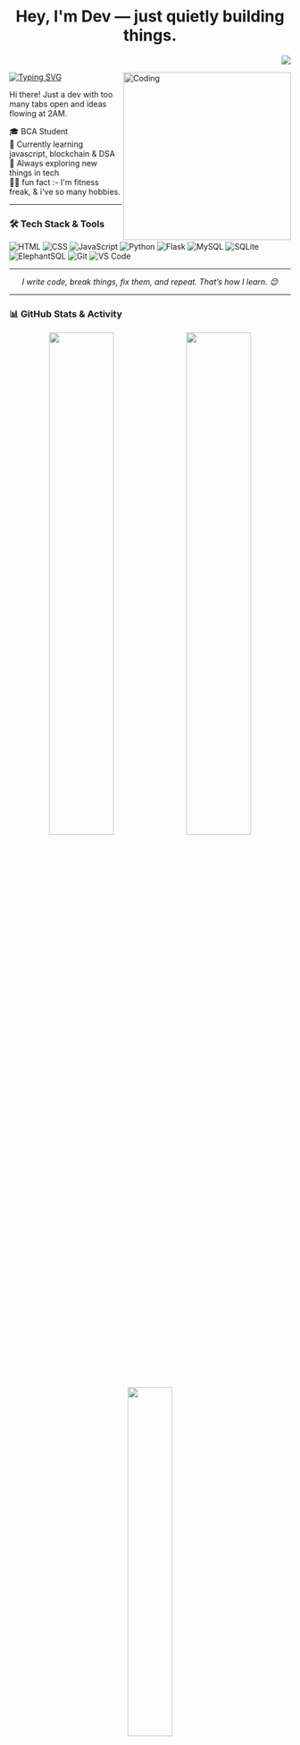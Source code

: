 <h1 align="center">Hey, I'm Dev — just quietly building things.</h1>
<p align="right">
  <img src="https://visitor-badge.laobi.icu/badge?page_id=techsiddhi" />
</p>

<img align="right" alt="Coding" src="https://user-images.githubusercontent.com/111427307/233221539-a20d37ea-23cb-48bc-b121-c8daf2cb3d87.gif" width="300"/>


[![Typing SVG](https://readme-typing-svg.herokuapp.com?font=Fira+Code&size=21&width=550&height=40&lines=🌟+Welcome+to+my+coding+universe!+🚀)](https://git.io/typing-svg)

Hi there! Just a dev with too many tabs open and ideas flowing at 2AM.

🎓 BCA Student <br>
🔨 Currently learning javascript, blockchain & DSA <br>
🧠 Always exploring new things in tech <br>
👨‍💻 fun fact :- I'm fitness freak, & i've so many hobbies.

---

### 🛠️ Tech Stack & Tools

![HTML](https://img.shields.io/badge/HTML5-%23E34F26?style=for-the-badge&logo=html5&logoColor=white)
![CSS](https://img.shields.io/badge/CSS3-%231572B6?style=for-the-badge&logo=css3&logoColor=white)
![JavaScript](https://img.shields.io/badge/JavaScript-%23F7DF1E?style=for-the-badge&logo=javascript&logoColor=black)
![Python](https://img.shields.io/badge/Python-%2314354C?style=for-the-badge&logo=python&logoColor=white)
![Flask](https://img.shields.io/badge/Flask-%23000?style=for-the-badge&logo=flask&logoColor=white)
![MySQL](https://img.shields.io/badge/MySQL-%2300f?style=for-the-badge&logo=mysql&logoColor=white)
![SQLite](https://img.shields.io/badge/SQLite-%2307405e?style=for-the-badge&logo=sqlite&logoColor=white)
![ElephantSQL](https://img.shields.io/badge/ElephantSQL-%230083C1?style=for-the-badge&logo=postgresql&logoColor=white)
![Git](https://img.shields.io/badge/Git-%23F05032?style=for-the-badge&logo=git&logoColor=white)
![VS Code](https://img.shields.io/badge/VS%20Code-%23007ACC?style=for-the-badge&logo=visual-studio-code&logoColor=white)

---

<p align="center"><i>I write code, break things, fix them, and repeat. That’s how I learn. 😊</i></p>

---

### 📊 GitHub Stats & Activity

<p align="center">
  <img src="https://github-readme-stats.vercel.app/api?username=techsiddhi&show_icons=true&theme=tokyonight&hide_border=true&border_radius=10" width="48%" />
  <img src="https://github-readme-streak-stats.herokuapp.com/?user=techsiddhi&theme=tokyonight&hide_border=true&border_radius=10" width="48%" />
</p>

<p align="center">
  <img src="https://github-readme-stats.vercel.app/api/top-langs/?username=techsiddhi&layout=compact&theme=tokyonight&hide_border=true&border_radius=10" width="40%" />
</p>

---

<p align="center">
  Let’s build something weird, cool, or just useful.
</p>
